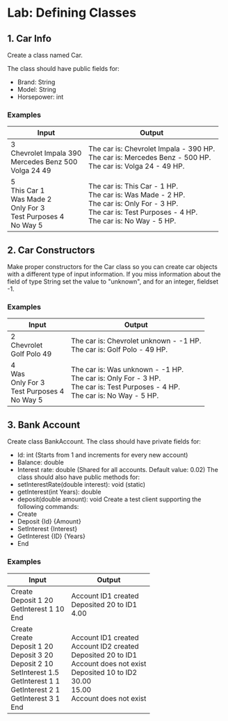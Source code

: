 # Lab: Defining Classes

## 1.	Car Info
Create a class named Car.

The class should have public fields for:
-	Brand: String
-	Model: String
-	Horsepower: int

### Examples

| Input  | Output |   
| ------ | ------ |
| 3 <br> Chevrolet Impala 390 <br> Mercedes Benz 500 <br> Volga 24 49 | The car is: Chevrolet Impala - 390 HP. <br> The car is: Mercedes Benz - 500 HP. <br> The car is: Volga 24 - 49 HP. |
| 5 <br> This Car 1 <br> Was Made 2 <br> Only For 3 <br> Test Purposes 4 <br> No Way 5 |The car is: This Car - 1 HP.<br>The car is: Was Made - 2 HP.<br>The car is: Only For - 3 HP.<br>The car is: Test Purposes - 4 HP.<br>The car is: No Way - 5 HP.|


## 2.	Car Constructors
Make proper constructors for the Car class so you can create car objects with a different type of input information.
If you miss information about the field of type String set the value to "unknown", and for an integer, fieldset -1.


### Examples
| Input  | Output |   
| ------ | ------ |
| 2 <br> Chevrolet <br> Golf Polo 49 | The car is: Chevrolet unknown - -1 HP. <br> The car is: Golf Polo - 49 HP. |
| 4 <br> Was <br>Only For 3 <br> Test Purposes 4 <br> No Way 5 | The car is: Was unknown - -1 HP. <br> The car is: Only For - 3 HP. <br> The car is: Test Purposes - 4 HP. <br> The car is: No Way - 5 HP. |

## 3.	Bank Account
Create class BankAccount.
The class should have private fields for:
-	Id: int (Starts from 1 and increments for every new account)
-	Balance: double
-	Interest rate: double (Shared for all accounts. Default value: 0.02)
The class should also have public methods for:
-	setInterestRate(double interest): void (static)
-	getInterest(int Years): double
-	deposit(double amount): void
Create a test client supporting the following commands:
-	Create
-	Deposit {Id} {Amount}
-	SetInterest {Interest}
-	GetInterest {ID} {Years}
-	End


### Examples 

| Input  | Output |   
| ------ | ------ |
| Create <br> Deposit 1 20 <br> GetInterest 1 10 <br> End | Account ID1 created <br> Deposited 20 to ID1 <br> 4.00 |
| Create <br> Create <br> Deposit 1 20 <br> Deposit 3 20 <br>Deposit 2 10<br>SetInterest 1.5 <br> GetInterest 1 1 <br> GetInterest 2 1 <br> GetInterest 3 1 <br> End | Account ID1 created <br> Account ID2 created <br> Deposited 20 to ID1 <br> Account does not exist <br> Deposited 10 to ID2 <br> 30.00 <br> 15.00 <br>Account does not exist |

